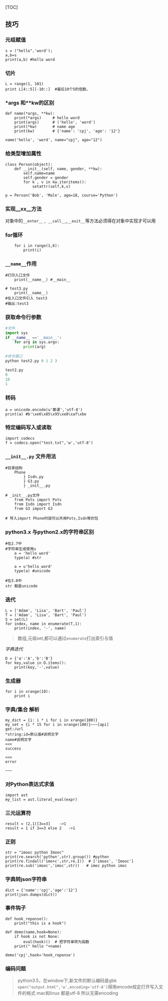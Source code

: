 [TOC]

## 技巧

### 元组赋值

    s = ("hello",'word');
    a,b=s
    print(a,b) #hello word
    
### 切片

	L = range(1, 101)
    print L[4::5][-10::]  #最后10个5的倍数。
    
### *args 和**kw的区别
```
def name(*args, **kw):
    print(*args)     # hello word
    print(args)      # ('hello', 'word') 
    print(*kw)       # name age
    print(kw)        # {'name': 'cpj', 'age': '12'}
	
name('hello', 'word', name="cpj", age="12")
```
### 给类型增加属性

```
class Person(object):
    def __init__(self, name, gender, **kw):
        self.name=name
        self.gender = gender
        for k , v in kw.iteritems():
            setattr(self,k,v)
                        
p = Person('Bob', 'Male', age=18, course='Python')
```
### 实现__xx__方法

对象中的`__enter__` ,` __call__`,`__exit__`等方法必须得在对象中实现才可以用

### for循环
```
    for i in range(1,6):
        print(i)
```

### `__name__`作用

	#打印入口文件
		print(__name__) #__main__
        
	# test3.py 
		print(__name__)
    #在入口文件引入 test3
    #输出:test3

### 获取命令行参数

```python
#文件
import sys
if __name__ =='__main__':
    for arg in sys.argv:
        print(arg)
        
#命令窗口
python test2.py 0 1 2 3 

test2.py
0
10
1
```

### 转码

    a = unicode.encode(u'慕课','utf-8')
    print(a) #b'\xe6\x85\x95\xe8\xaf\xbe
    
### 特定编码写入或读取

	import codecs
    f = codecs.open("test.txt",'w','utf-8')
    
### `__init__.py` 文件用法
```
#目录结构
	Phone
        ├ Isdn.py 	
        ├ G3.py 	
        ├ _init__.py
        
# _init__.py文件
    from Pots import Pots
    from Isdn import Isdn
    from G3 import G3
    
# 导入import Phone时就可以共用Pots,Isdn等的包
```
### python3.x 与python2.x的字符串区别
    #在2.7中
    #字符串生成使用u
        a = 'hello word'
        type(a) #str
        
        a = u'hello word'
        type(a) #unicode

   	#在3.0中
    str 都是unicode
    
### 迭代
```
L = ['Adam', 'Lisa', 'Bart', 'Paul']	
T = ('Adam', 'Lisa', 'Bart', 'Paul')
S = set(L)
for index, name in enumerate(T,1):
    print(index, '-', name)
```
> 数组,元祖set,都可以通过`enumerate`打出索引与值

*字典迭代*
```
D = {'a':'A','b':'B'}
for key,value in D.items():
    print(key,'-',value)
```

### 生成器
```
for i in xrange(10):
    print i 
```    

### 字典/集合 解析
```
my_dict = {i: i * i for i in xrange(100)} 
my_set = {i * 15 for i in xrange(100)}~~~[api]
get:/url
*string:id=默认值#说明文字
name#说明文字
<<<
success

<<<
error

~~~

```

### 对Python表达式求值
    import ast 
    my_list = ast.literal_eval(expr)  
    
### 三元运算符
    result = (2,1)[3==3]    ->1
    result = 1 if 3==3 else 2   ->1
    
### 正则
    str = "imooc python Imooc"
	print(re.search('python',str).group()) #python
    print(re.findall('imo+c',str,re.I))  # ['imooc', 'Imooc']
    print(re.sub('imooc','imoc',str))	# imoc python imoc

### 字典转json字符串
    dict = {'name':'cpj','age':'12'}
    print(json.dumps(dict))

### 事件钩子
```
def hook_reponse():
    print("this is a hook")

def demo(name,hook=None):
    if hook is not None:
        eval(hook)()  # 把字符串转为函数
    print(" hello "+name)

demo('cpj',hook='hook_reponse')
```

### 编码问题
>python3.5，在window下,新文件的默认编码是gbk
>`open("output.html",'w',encoding='utf-8')`得用encode规定打开写入文件的格式
>mac和linux 都是utf-8 所以无需encoding